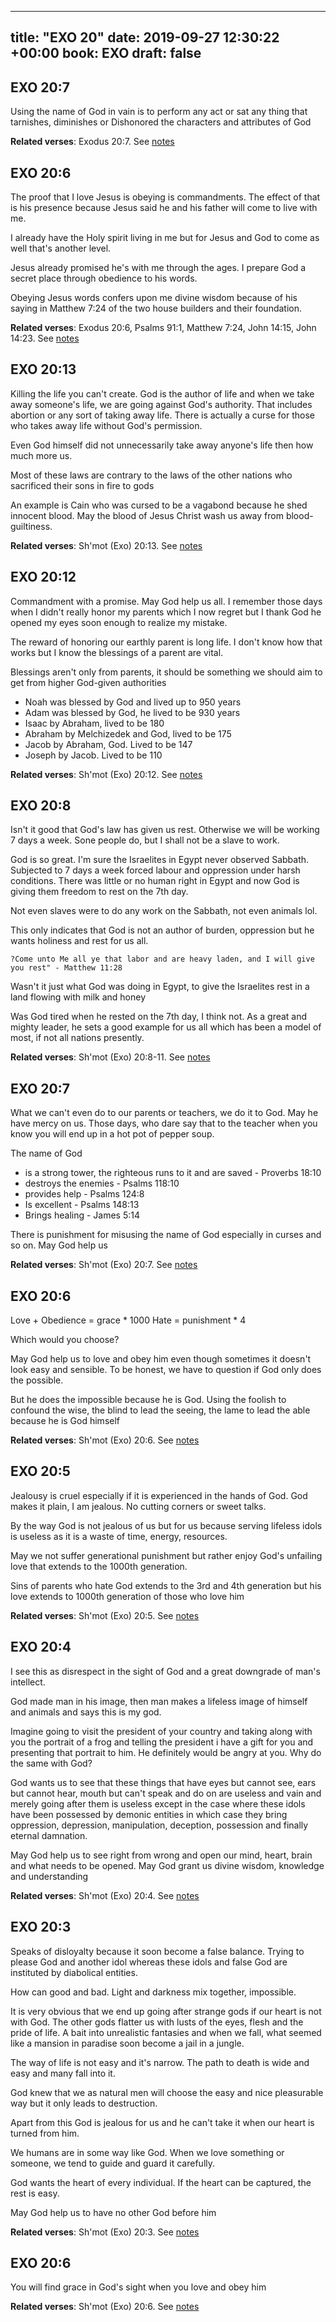 
---
title: "EXO 20"
date: 2019-09-27 12:30:22 +00:00
book: EXO
draft: false
---

## EXO 20:7

Using the name of God in vain is to perform any act or sat any thing that tarnishes, diminishes or Dishonored the characters and attributes of God

**Related verses**: Exodus 20:7. See [notes](https://my.bible.com/notes/3262593241791062953)


## EXO 20:6

The proof that I love Jesus is obeying is commandments. The effect of that is his presence because Jesus said he and his father will come to live with me. 

I already have the Holy spirit living in me but for Jesus and God to come as well that's another level.

Jesus already promised he's with me through the ages. I prepare God a secret place through obedience to his words.

Obeying Jesus words confers upon me divine wisdom because of his saying in Matthew 7:24 of the two house builders and their foundation.

**Related verses**: Exodus 20:6, Psalms 91:1, Matthew 7:24, John 14:15, John 14:23. See [notes](https://my.bible.com/notes/3239330756640367462)


## EXO 20:13

Killing the life you can't create. God is the author of life and when we take away someone's life, we are going against God's authority. That includes abortion or any sort of taking away life. There is actually a curse for those who takes away life without God's permission. 

Even God himself did not unnecessarily take away anyone's life then how much more us.

Most of these laws are contrary to the laws of the other nations who sacrificed their sons in fire to gods

An example is Cain who was cursed to be a vagabond because he shed innocent blood. May the blood of Jesus Christ wash us away from blood-guiltiness.

**Related verses**: Sh'mot (Exo) 20:13. See [notes](https://my.bible.com/notes/2455822013177782971)


## EXO 20:12

Commandment with a promise. May God help us all. I remember those days when I didn't really honor my parents which I now regret but I thank God he opened my eyes soon enough to realize my mistake.

The reward of honoring our earthly parent is long life. I don't know how that works but I know the blessings of a parent are vital.

Blessings aren't only from parents, it should be something we should aim to get from higher God-given authorities


- Noah was blessed by God and lived up to 950 years
- Adam was blessed by God, he lived to be 930 years
- Isaac by Abraham, lived to be 180
- Abraham by Melchizedek and God, lived to be 175
- Jacob by Abraham, God. Lived to be 147
- Joseph by Jacob. Lived to be 110

**Related verses**: Sh'mot (Exo) 20:12. See [notes](https://my.bible.com/notes/2455818444739437241)


## EXO 20:8

Isn't it good that God's law has given us rest. Otherwise we will be working 7 days a week. Sone people do, but I shall not be a slave to work.

God is so great. I'm sure the Israelites in Egypt never observed Sabbath. Subjected to 7 days a week forced labour and oppression under harsh conditions. There was little or no human right in Egypt and now God is giving them freedom to rest on the 7th day.

Not even slaves were to do any work on the Sabbath, not even animals lol. 

This only indicates that God is not an author of burden, oppression but he wants holiness and rest for us all. 

	?Come unto Me all ye that labor and are heavy laden, and I will give you rest" - Matthew 11:28

Wasn't it just what God was doing in Egypt, to give the Israelites rest in a land flowing with milk and honey

Was God tired when he rested on the 7th day, I think not. As a great and mighty leader, he sets a good example for us all which has been a model of most, if not all nations presently.

**Related verses**: Sh'mot (Exo) 20:8-11. See [notes](https://my.bible.com/notes/2455809771665351335)


## EXO 20:7

What we can't even do to our parents or teachers, we do it to God. May he have mercy on us. Those days, who dare say that to the teacher when you know you will end up in a hot pot of pepper soup.

The name of God 
- is a strong tower, the righteous runs to it and are saved - Proverbs 18:10
- destroys the enemies - Psalms 118:10
- provides help - Psalms 124:8
- Is excellent - Psalms 148:13
- Brings healing - James 5:14

There is punishment for misusing the name of God especially in curses and so on. May God help us

**Related verses**: Sh'mot (Exo) 20:7. See [notes](https://my.bible.com/notes/2455802727600218785)


## EXO 20:6

Love + Obedience = grace * 1000
Hate = punishment * 4

Which would you choose?

May God help us to love and obey him even though sometimes it doesn't look easy and sensible. To be honest, we have to question if God only does the possible.

But he does the impossible because he is God. Using the foolish to confound the wise, the blind to lead the seeing, the lame to lead the able because he is God himself

**Related verses**: Sh'mot (Exo) 20:6. See [notes](https://my.bible.com/notes/2455796202294993553)


## EXO 20:5

Jealousy is cruel especially if it is experienced in the hands of God. God makes it plain, I am jealous. No cutting corners or sweet talks.

By the way God is not jealous of us but for us because serving lifeless idols is useless as it is a waste of time, energy, resources. 

May we not suffer generational punishment but rather enjoy God's unfailing love that extends to the 1000th generation.

Sins of parents who hate God extends to the 3rd and 4th generation but his love extends to 1000th generation of those who love him

**Related verses**: Sh'mot (Exo) 20:5. See [notes](https://my.bible.com/notes/2455790954088227454)


## EXO 20:4

I see this as disrespect in the sight of God and a great downgrade of man's intellect.

God made man in his image, then man makes a lifeless image of himself and animals and says this is my god.

Imagine going to visit the president of your country and taking along with you the portrait of a frog and telling the president i have a gift for you and presenting that portrait to him. He definitely would be angry at you. Why do the same with God?

God wants us to see that these things that have eyes but cannot see, ears but cannot hear, mouth but can't speak and do on are useless and vain and merely going after them is useless except in the case where these idols have been possessed by demonic entities in which case they bring oppression, depression, manipulation, deception, possession and finally eternal damnation.

May God help us to see right from wrong and open our mind, heart, brain and what needs to be opened. May God grant us divine wisdom, knowledge and understanding

**Related verses**: Sh'mot (Exo) 20:4. See [notes](https://my.bible.com/notes/2455787260768674422)


## EXO 20:3

Speaks of disloyalty because it soon become a false balance. Trying to please God and another idol whereas these idols and false God are instituted by diabolical entities.

How can good and bad. Light and darkness mix together, impossible.

It is very obvious that we end up going after strange gods if our heart is not with God. The other gods flatter us with lusts of the eyes, flesh and the pride of life. A bait into unrealistic fantasies and when we fall, what seemed like a mansion in paradise soon become a jail in a jungle.

The way of life is not easy and it's narrow. The path to death is wide and easy and many fall into it.

God knew that we as natural men will choose the easy and nice pleasurable way but it only leads to destruction.

Apart from this God is jealous for us and he can't take it when our heart is turned from him.

We humans are in some way like God. When we love something or someone, we tend to guide and guard it carefully. 

God wants the heart of every individual. If the heart can be captured, the rest is easy. 

May God help us to have no other God before him

**Related verses**: Sh'mot (Exo) 20:3. See [notes](https://my.bible.com/notes/2455781351891919459)


## EXO 20:6

You will find grace in God's sight when you love and obey him

**Related verses**: Sh'mot (Exo) 20:6. See [notes](https://my.bible.com/notes/2454223352446575345)

